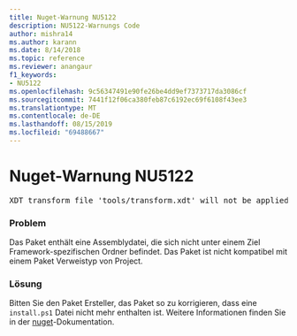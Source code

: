 ```yaml
---
title: Nuget-Warnung NU5122
description: NU5122-Warnungs Code
author: mishra14
ms.author: karann
ms.date: 8/14/2018
ms.topic: reference
ms.reviewer: anangaur
f1_keywords:
- NU5122
ms.openlocfilehash: 9c56347491e90fe26be4dd9ef7373717da3086cf
ms.sourcegitcommit: 7441f12f06ca380feb87c6192ec69f6108f43ee3
ms.translationtype: MT
ms.contentlocale: de-DE
ms.lasthandoff: 08/15/2019
ms.locfileid: "69488667"
---
```

# <a name="nuget-warning-nu5122"></a>Nuget-Warnung NU5122
<pre>XDT transform file 'tools/transform.xdt' will not be applied when the package is installed after the migration.</pre>

### <a name="issue"></a>Problem

Das Paket enthält eine Assemblydatei, die sich nicht unter einem Ziel Framework-spezifischen Ordner befindet. Das Paket ist nicht kompatibel mit einem Paket Verweistyp von Project.


### <a name="solution"></a>Lösung

Bitten Sie den Paket Ersteller, das Paket so zu korrigieren, dass eine `install.ps1` Datei nicht mehr enthalten ist. Weitere Informationen finden Sie in der [nuget](https://docs.microsoft.com/en-us/nuget/consume-packages/migrate-packages-config-to-package-reference)-Dokumentation.


